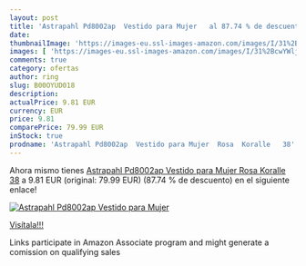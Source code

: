 ```yaml
---
layout: post
title: 'Astrapahl Pd8002ap  Vestido para Mujer   al 87.74 % de descuento'
date: 
thumbnailImage: 'https://images-eu.ssl-images-amazon.com/images/I/31%2BcwYWljJL._SL200_.jpg'
images: [ 'https://images-eu.ssl-images-amazon.com/images/I/31%2BcwYWljJL._SL200_.jpg' ]
comments: true
category: ofertas
author: ring
slug: B00OYUD018
description:
actualPrice: 9.81 EUR
currency: EUR
price: 9.81
comparePrice: 79.99 EUR
inStock: true
prodname: 'Astrapahl Pd8002ap  Vestido para Mujer  Rosa  Koralle   38'
---
```


Ahora mismo tienes [Astrapahl Pd8002ap  Vestido para Mujer  Rosa  Koralle   38](https://www.amazon.es/dp/B00OYUD018/?tag=tolees-21) a 9.81 EUR (original: 79.99 EUR) (87.74 %  de descuento) en el siguiente enlace!

[![Astrapahl Pd8002ap  Vestido para Mujer  ](https://images-eu.ssl-images-amazon.com/images/I/31%2BcwYWljJL._SL200_.jpg)](https://www.amazon.es/dp/B00OYUD018/?tag=tolees-21)

[Visítala!!!](https://www.amazon.es/dp/B00OYUD018/?tag=tolees-21)

Links participate in Amazon Associate program and might generate a comission on qualifying sales
